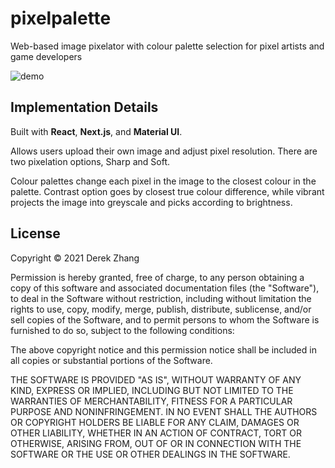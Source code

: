 # pixelpalette

Web-based image pixelator with colour palette selection for pixel artists and game developers

![demo](https://github.com/D3REKZHANG/pixelpalette/blob/master/demo.gif?raw=true)

<h2>Implementation Details</h2>

Built with **React**, **Next.js**, and **Material UI**. 

Allows users upload their own image and adjust pixel resolution. There are two pixelation options, Sharp and Soft.

Colour palettes change each pixel in the image to the closest colour in the palette. Contrast option goes by closest true colour difference, while vibrant projects the image into greyscale and picks according to brightness.

<h2>License</h2>

Copyright © 2021 Derek Zhang

Permission is hereby granted, free of charge, to any person obtaining a copy of this software and associated documentation files (the "Software"), to deal in the Software without restriction, including without limitation the rights to use, copy, modify, merge, publish, distribute, sublicense, and/or sell copies of the Software, and to permit persons to whom the Software is furnished to do so, subject to the following conditions:

The above copyright notice and this permission notice shall be included in all copies or substantial portions of the Software.

THE SOFTWARE IS PROVIDED "AS IS", WITHOUT WARRANTY OF ANY KIND, EXPRESS OR IMPLIED, INCLUDING BUT NOT LIMITED TO THE WARRANTIES OF MERCHANTABILITY, FITNESS FOR A PARTICULAR PURPOSE AND NONINFRINGEMENT. IN NO EVENT SHALL THE AUTHORS OR COPYRIGHT HOLDERS BE LIABLE FOR ANY CLAIM, DAMAGES OR OTHER LIABILITY, WHETHER IN AN ACTION OF CONTRACT, TORT OR OTHERWISE, ARISING FROM, OUT OF OR IN CONNECTION WITH THE SOFTWARE OR THE USE OR OTHER DEALINGS IN THE SOFTWARE.
